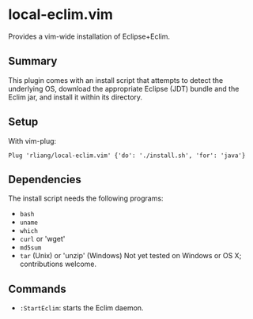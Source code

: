 # local-eclim.vim
Provides a vim-wide installation of Eclipse+Eclim.

## Summary
This plugin comes with an install script that attempts to detect the underlying
OS, download the appropriate Eclipse (JDT) bundle and the Eclim jar, and
install it within its directory.

## Setup
With vim-plug:
```vim
Plug 'rliang/local-eclim.vim' {'do': './install.sh', 'for': 'java'}
```

## Dependencies
The install script needs the following programs:
* `bash`
* `uname`
* `which`
* `curl` or 'wget'
* `md5sum`
* `tar` (Unix) or 'unzip' (Windows)
Not yet tested on Windows or OS X; contributions welcome.

## Commands
* `:StartEclim`: starts the Eclim daemon.
